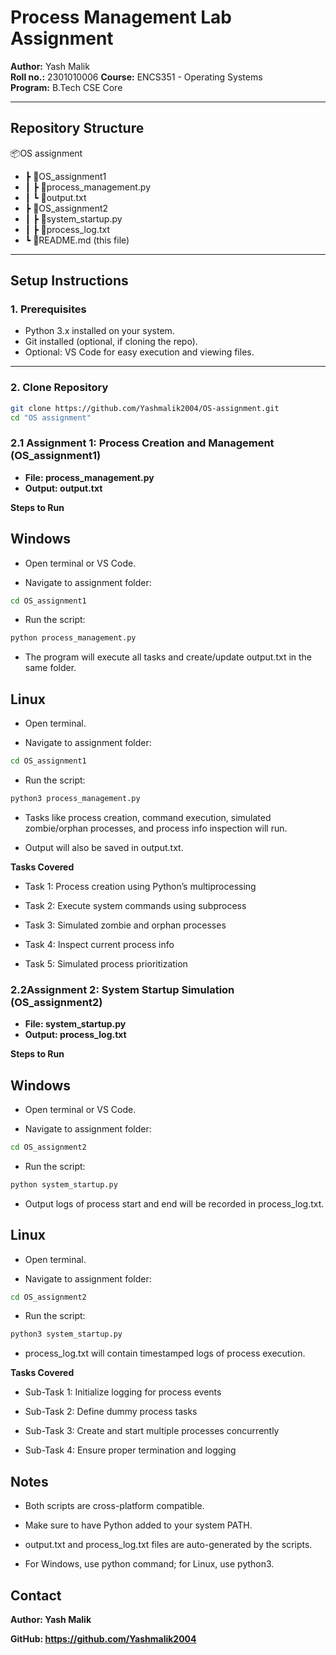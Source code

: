 # Process Management Lab Assignment

**Author:** Yash Malik  
**Roll no.:** 2301010006
**Course:** ENCS351 - Operating Systems  
**Program:** B.Tech CSE Core 

---
## Repository Structure
📦OS assignment
- ┣ 📂OS_assignment1
- ┃ ┣ 📜process_management.py
- ┃ ┗ 📜output.txt
- ┣ 📂OS_assignment2
- ┃ ┣ 📜system_startup.py
- ┃ ┣ 📜process_log.txt
- ┗ 📜README.md (this file)

---

## Setup Instructions

### **1. Prerequisites**
- Python 3.x installed on your system.
- Git installed (optional, if cloning the repo).
- Optional: VS Code for easy execution and viewing files.

---

### **2. Clone Repository**

```bash
git clone https://github.com/Yashmalik2004/OS-assignment.git
cd "OS assignment"
```

### **2.1 Assignment 1: Process Creation and Management (OS_assignment1)**

- **File: process_management.py**
- **Output: output.txt**

**Steps to Run**
## **Windows**

- Open terminal or VS Code.

- Navigate to assignment folder:

```bash
cd OS_assignment1
```
- Run the script:
```bash
python process_management.py
```
- The program will execute all tasks and create/update output.txt in the same folder.

## **Linux**

- Open terminal.

- Navigate to assignment folder:
```bash
cd OS_assignment1
```

- Run the script:
```bash
python3 process_management.py
```
- Tasks like process creation, command execution, simulated zombie/orphan processes, and process info inspection will run.

- Output will also be saved in output.txt.

**Tasks Covered**

- Task 1: Process creation using Python’s multiprocessing

- Task 2: Execute system commands using subprocess

- Task 3: Simulated zombie and orphan processes

- Task 4: Inspect current process info

- Task 5: Simulated process prioritization


### **2.2Assignment 2: System Startup Simulation (OS_assignment2)**

- **File: system_startup.py**
- **Output: process_log.txt**

**Steps to Run**
## **Windows**

- Open terminal or VS Code.

- Navigate to assignment folder:

```bash
cd OS_assignment2
```

- Run the script:

```bash
python system_startup.py
```

- Output logs of process start and end will be recorded in process_log.txt.

## **Linux**

- Open terminal.

- Navigate to assignment folder:
```bash
cd OS_assignment2
```

- Run the script:
```bash
python3 system_startup.py
```

- process_log.txt will contain timestamped logs of process execution.

**Tasks Covered**

- Sub-Task 1: Initialize logging for process events

- Sub-Task 2: Define dummy process tasks

- Sub-Task 3: Create and start multiple processes concurrently

- Sub-Task 4: Ensure proper termination and logging

## Notes

- Both scripts are cross-platform compatible.

- Make sure to have Python added to your system PATH.

- output.txt and process_log.txt files are auto-generated by the scripts.

- For Windows, use python command; for Linux, use python3.

## **Contact**

**Author: Yash Malik**

**GitHub: https://github.com/Yashmalik2004**
